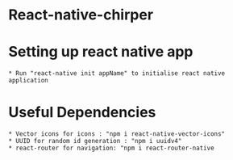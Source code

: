 # React-native-chirper


# Setting up react native app

    * Run "react-native init appName" to initialise react native application  



# Useful Dependencies 

    * Vector icons for icons : "npm i react-native-vector-icons"
    * UUID for random id generation : "npm i uuidv4"
    * react-router for navigation: "npm i react-router-native